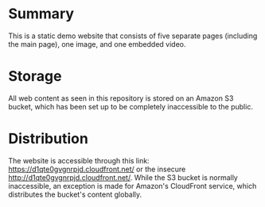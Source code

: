 # Summary

This is a static demo website that consists of five separate pages (including the main page), one image, and one embedded video.

# Storage

All web content as seen in this repository is stored on an Amazon S3 bucket, which has been set up to be completely inaccessible to the public.

# Distribution

The website is accessible through this link: https://d1qte0gvgnrpjd.cloudfront.net/ or the insecure http://d1qte0gvgnrpjd.cloudfront.net/. While the S3 bucket is normally inaccessible, an exception is made for Amazon's CloudFront service, which distributes the bucket's content globally.
